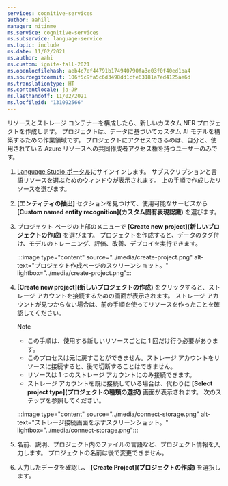 ```yaml
---
services: cognitive-services
author: aahill
manager: nitinme
ms.service: cognitive-services
ms.subservice: language-service
ms.topic: include
ms.date: 11/02/2021
ms.author: aahi
ms.custom: ignite-fall-2021
ms.openlocfilehash: aeb4c7ef44791b174940790fa3e03f0f40ed1ba4
ms.sourcegitcommit: 106f5c9fa5c6d3498dd1cfe63181a7ed4125ae6d
ms.translationtype: HT
ms.contentlocale: ja-JP
ms.lasthandoff: 11/02/2021
ms.locfileid: "131092566"
---
```

リソースとストレージ コンテナーを構成したら、新しいカスタム NER プロジェクトを作成します。 プロジェクトは、データに基づいてカスタム AI モデルを構築するための作業領域です。 プロジェクトにアクセスできるのは、自分と、使用されている Azure リソースへの共同作成者アクセス権を持つユーザーのみです。

1. [Language Studio ポータル](https://aka.ms/languageStudio)にサインインします。 サブスクリプションと言語リソースを選ぶためのウィンドウが表示されます。 上の手順で作成したリソースを選びます。 

2. **[エンティティの抽出]** セクションを見つけて、使用可能なサービスから **[Custom named entity recognition]\(カスタム固有表現認識\)** を選びます。

3. プロジェクト ページの上部のメニューで **[Create new project]\(新しいプロジェクトの作成\)** を選びます。 プロジェクトを作成すると、データのタグ付け、モデルのトレーニング、評価、改善、デプロイを実行できます。 

    
    :::image type="content" source="../media/create-project.png" alt-text="プロジェクト作成ページのスクリーンショット。" lightbox="../media/create-project.png":::


4.  **[Create new project]\(新しいプロジェクトの作成\)** をクリックすると、ストレージ アカウントを接続するための画面が表示されます。 ストレージ アカウントが見つからない場合は、前の手順を使ってリソースを作ったことを確認してください。 

    >[!NOTE]
    > * この手順は、使用する新しいリソースごとに 1 回だけ行う必要があります。 
    > * このプロセスは元に戻すことができません。ストレージ アカウントをリソースに接続すると、後で切断することはできません。
    > * リソースは 1 つのストレージ アカウントにのみ接続できます。
    > * ストレージ アカウントを既に接続している場合は、代わりに **[Select project type]\(プロジェクトの種類の選択\)** 画面が表示されます。 次のステップを参照してください。
    
    :::image type="content" source="../media/connect-storage.png" alt-text="ストレージ接続画面を示すスクリーンショット。" lightbox="../media/connect-storage.png":::

<!--If you're using a preexisting resource, see [creating Azure resources](../concepts/use-azure-resources.md). When you are done, select **Next**.--> 

5. 名前、説明、プロジェクト内のファイルの言語など、プロジェクト情報を入力します。 プロジェクトの名前は後で変更できません。 

6. 入力したデータを確認し、 **[Create Project]\(プロジェクトの作成\)** を選択します。
